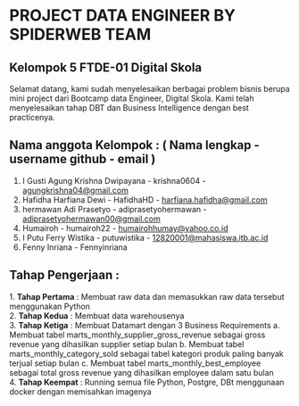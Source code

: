 <h1> PROJECT DATA ENGINEER BY SPIDERWEB TEAM </h1> 

<h2> Kelompok 5 FTDE-01 Digital Skola </h2> 

Selamat datang, kami sudah menyelesaikan berbagai problem bisnis berupa mini project dari Bootcamp data Engineer, Digital Skola. Kami telah menyelesaikan tahap DBT dan Business Intelligence dengan best practicenya.

<h2> Nama anggota Kelompok : ( Nama lengkap - username github - email ) </h2>

1. I Gusti Agung Krishna Dwipayana - krishna0604 - agungkrishna04@gmail.com
2. Hafidha Harfiana Dewi - HafidhaHD - harfiana.hafidha@gmail.com
3. hermawan Adi Prasetyo - adiprasetyohermawan - adiprasetyohermawan00@gmail.com
4. Humairoh - humairoh22 - humairohhumay@yahoo.co.id
5. I Putu Ferry Wistika - putuwistika - 12820001@mahasiswa.itb.ac.id
6. Fenny Inriana - Fennyinriana

<h2> Tahap Pengerjaan : </h2>  
1. <b>Tahap Pertama</b> : Membuat raw data dan memasukkan raw data tersebut menggunakan Python
<br>
2. <b>Tahap Kedua</b> : Membuat data warehousenya
<br>
3. <b>Tahap Ketiga</b> : Membuat Datamart dengan 3 Business Requirements
   a. Membuat tabel marts_monthly_supplier_gross_revenue sebagai gross revenue yang dihasilkan supplier setiap bulan
   b. Membuat tabel marts_monthly_category_sold sebagai tabel kategori produk paling banyak terjual setiap bulan
   c. Membuat tabel marts_monthly_best_employee sebagai total gross revenue yang dihasilkan employee dalam satu bulan
<br>
4. <b>Tahap Keempat</b> : Running semua file Python, Postgre, DBt menggunaan docker dengan memisahkan imagenya

